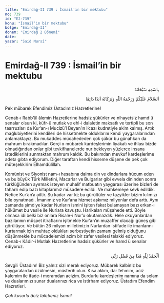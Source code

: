 ```yaml
---
title: "Emirdağ-II 739 : İsmail’in bir mektubu"
no: 739
id: "E2-739"
konu: "İsmail’in bir mektubu"
bolge: "Emirdağ-II"
donem: "Emirdağ 2 Dönemi"
date: 
yazar: "Said Nursî"
---
```


# Emirdağ-II 739 : İsmail’in bir mektubu

<p class="arabic" dir="rtl" title="Meal: “Her türlü noksan sıfatlardan yüce olan Allah’ın adıyla.”">بِاسْمِهِ سُبْحَانَهُ</p>

<p class="arabic" dir="rtl" title="Meal: “Allah’ın selâmı, rahmeti ve bereketleri, ebedî ve dâimî olarak üzerinize olsun.”">اَلسَّلاَمُ عَلَيْكُمْ وَرَحْمَةُ اللّٰهِ وَبَرَكَاتُهُ اَبَدًا دَائِمًا</p>

Pek mübarek Efendimiz Üstadımız Hazretlerine!

Cenab-ı Rabb’ül âlemin Hazretlerine hadsiz şükürler ve nihayetsiz hamd ü senalar olsun ki, küfr-ü mutlak ve ehl-i dalaletin maksatlı ve tertipli bu son taarruzları da Kur’an-ı Mucizü’l Beyan’ın i’cazı kudretiyle akim kalmış. Artık mağlubiyetlerini kendileri de hissetmekte olduklarını kendi yaygaralarından anlamaktayız. Bu mukaddes mücahededen çok şükür bu günahkarı da mahrum bırakmadılar. Gerçi o mübarek kardeşlerimin liyakatı ve ihlası bizde olmadığından onlar gibi tevkifhanelerde nur bekleyen yüzlerce insana istediklerini sunmaktan mahrum kaldık. Bu bakımdan mevkuf kardeşlerime adeta gıbta ediyorum. Diğer taraftan kendi hisseme düşene de pek çok müteşekkirim Elhamdülillah.

Komünist ve Siyonist nam-ı hesabına daima din ve dindarlara hücum eden ve bu büyük Türk Milletini, Macarlar ve Bulgarlar gibi evvela dininden sonra türklüğünden ayırmak isteyen muhalif matbuatın yaygarası üzerine bizleri de taharri edip bazı kitaplarımız müsadere edildi. Ve mahkemeye sevk edildik. Netice Kur’an’a aittir. Şu kadar var ki; bu gürültüler ve tazyikler bizim kılımızı bile oynatmadı. İmanımız ve Kur’ana hizmet aşkımız milyonlar defa arttı. Aynı zamanda şimdiye kadar Nurların ismini işiten fakat bulamayan bazı erkan-ı hükümet bu vesile ile Nurlara kavuştu. Harikaları müşahede etti. Böyle olmasa idi belki biz onlara Risale-i Nur’u okutamazdık. Hele okuyanlardan bazılarının müspet itiraflarını işitmekle Kur’an’ın muzaffer olacağı güneş gibi görülüyor. Ve bütün 26 milyon milletimizin Nurlardan istifade ile imanlarını kurtarmak için muhtaç oldukları serbestiyetin zamanı gelmiş olduğunu düşünmekle bu mücadelemizi azim bir zafer vesilesi telakki ediyoruz. Cenab-ı Kâdir-i Mutlak Hazretlerine hadsiz şükürler ve hamd ü senalar ediyoruz.

<p class="arabic" dir="rtl" title="Meal: “Elhamdulillah, bu Rabbimin bir fazlıdır.”">اَلْحَمْدُ لِلّٰهِ هٰذَا مِنْ فَضْلِ رَبِّى</p>

Sevgili Üstadım! Biz yalnız sizi merak ediyoruz. Mübarek kalbiniz bu yaygaralardan üzülmesin, müsterih olun. Kısa aklım, dar fehmim, aciz kalemim ile ifade-i meramdan acizim. Burdurlu kardeşlerim namına da selam ve dualarımızı sunar dualarınızı rica ve istirham ediyoruz. Üstadım Efendim Hazretleri.

*Çok kusurlu âciz talebeniz*
*İsmail*
